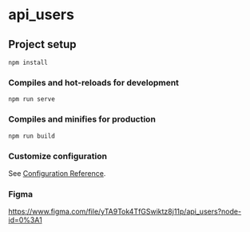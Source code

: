 # api_users

## Project setup
```
npm install
```

### Compiles and hot-reloads for development
```
npm run serve
```

### Compiles and minifies for production
```
npm run build
```

### Customize configuration
See [Configuration Reference](https://cli.vuejs.org/config/).

### Figma
https://www.figma.com/file/yTA9Tok4TfGSwiktz8j11p/api_users?node-id=0%3A1